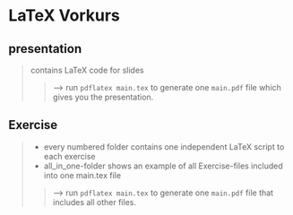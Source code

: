 # LaTeX Vorkurs 

## presentation

> contains LaTeX code for slides
>> --> run `pdflatex main.tex` to generate one `main.pdf` file which gives you the presentation.

## Exercise

> * every numbered folder contains one independent LaTeX script to each exercise
> * all_in_one-folder shows an example of all Exercise-files included into one main.tex file 
>> --> run `pdflatex main.tex` to generate one `main.pdf` file that includes all other files.

